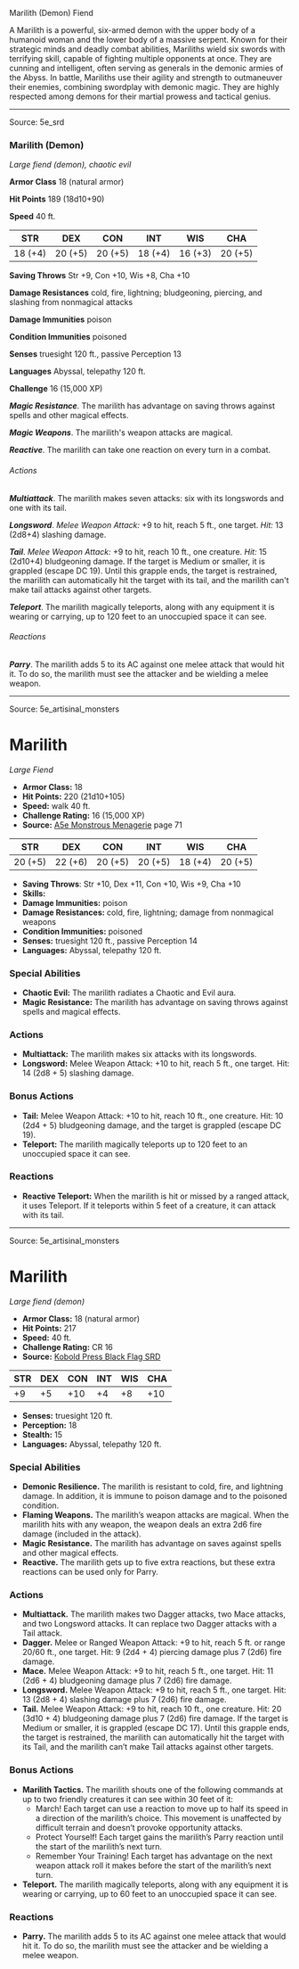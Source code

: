 <MonsterName/>Marilith (Demon)</MonsterName>
<CreatureType/>Fiend</CreatureType>

<summary>A Marilith is a powerful, six-armed demon with the upper body of a humanoid woman and the lower body of a massive serpent. Known for their strategic minds and deadly combat abilities, Mariliths wield six swords with terrifying skill, capable of fighting multiple opponents at once. They are cunning and intelligent, often serving as generals in the demonic armies of the Abyss. In battle, Mariliths use their agility and strength to outmaneuver their enemies, combining swordplay with demonic magic. They are highly respected among demons for their martial prowess and tactical genius.</summary>



---

Source: 5e_srd

### Marilith (Demon)

*Large fiend (demon), chaotic evil*

**Armor Class** 18 (natural armor)

**Hit Points** 189 (18d10+90)

**Speed** 40 ft.

| STR     | DEX     | CON     | INT     | WIS     | CHA     |
|---------|---------|---------|---------|---------|---------|
| 18 (+4) | 20 (+5) | 20 (+5) | 18 (+4) | 16 (+3) | 20 (+5) |

**Saving Throws** Str +9, Con +10, Wis +8, Cha +10

**Damage Resistances** cold, fire, lightning; bludgeoning, piercing, and slashing from nonmagical attacks

**Damage Immunities** poison

**Condition Immunities** poisoned

**Senses** truesight 120 ft., passive Perception 13

**Languages** Abyssal, telepathy 120 ft.

**Challenge** 16 (15,000 XP)

***Magic Resistance***. The marilith has advantage on saving throws against spells and other magical effects.

***Magic Weapons***. The marilith's weapon attacks are magical.

***Reactive***. The marilith can take one reaction on every turn in a combat.

###### Actions

***Multiattack***. The marilith makes seven attacks: six with its longswords and one with its tail.

***Longsword***. *Melee Weapon Attack:* +9 to hit, reach 5 ft., one target. *Hit:* 13 (2d8+4) slashing damage.

***Tail***. *Melee Weapon Attack:* +9 to hit, reach 10 ft., one creature. *Hit:* 15 (2d10+4) bludgeoning damage. If the target is Medium or smaller, it is grappled (escape DC 19). Until this grapple ends, the target is restrained, the marilith can automatically hit the target with its tail, and the marilith can't make tail attacks against other targets.

***Teleport***. The marilith magically teleports, along with any equipment it is wearing or carrying, up to 120 feet to an unoccupied space it can see.

###### Reactions

***Parry***. The marilith adds 5 to its AC against one melee attack that would hit it. To do so, the marilith must see the attacker and be wielding a melee weapon.



---

Source: 5e_artisinal_monsters

# Marilith

*Large* *Fiend*

- **Armor Class:** 18
- **Hit Points:** 220 (21d10+105)
- **Speed:** walk 40 ft.
- **Challenge Rating:** 16 (15,000 XP)
- **Source:** [A5e Monstrous Menagerie](https://enpublishingrpg.com/products/level-up-monstrous-menagerie-a5e) page 71

| STR | DEX | CON | INT | WIS | CHA |
| --- | --- | --- | --- | --- | --- |
| 20 (+5) | 22 (+6) | 20 (+5) | 20 (+5) | 18 (+4) | 20 (+5) |

- **Saving Throws**: Str +10, Dex +11, Con +10, Wis +9, Cha +10
- **Skills:** 
- **Damage Immunities:** poison
- **Damage Resistances:** cold, fire, lightning; damage from nonmagical weapons
- **Condition Immunities:** poisoned
- **Senses:** truesight 120 ft., passive Perception 14
- **Languages:** Abyssal, telepathy 120 ft.

### Special Abilities

- **Chaotic Evil:** The marilith radiates a Chaotic and Evil aura.
- **Magic Resistance:** The marilith has advantage on saving throws against spells and magical effects.

### Actions

- **Multiattack:** The marilith makes six attacks with its longswords.
- **Longsword:** Melee Weapon Attack: +10 to hit, reach 5 ft., one target. Hit: 14 (2d8 + 5) slashing damage.

### Bonus Actions

- **Tail:** Melee Weapon Attack: +10 to hit, reach 10 ft., one creature. Hit: 10 (2d4 + 5) bludgeoning damage, and the target is grappled (escape DC 19).
- **Teleport:** The marilith magically teleports up to 120 feet to an unoccupied space it can see.

### Reactions

- **Reactive Teleport:** When the marilith is hit or missed by a ranged attack, it uses Teleport. If it teleports within 5 feet of a creature, it can attack with its tail.






---

Source: 5e_artisinal_monsters

# Marilith

*Large fiend (demon)*

- **Armor Class:** 18 (natural armor)
- **Hit Points:** 217
- **Speed:** 40 ft.
- **Challenge Rating:** CR 16
- **Source:** [Kobold Press Black Flag SRD](https://koboldpress.com/black-flag-roleplaying/)

| STR | DEX | CON | INT | WIS | CHA |
| --- | --- | --- | --- | --- | --- |
| +9 | +5 | +10 | +4 | +8 | +10 |

- **Senses:** truesight 120 ft.
- **Perception:** 18
- **Stealth:** 15
- **Languages:** Abyssal, telepathy 120 ft.

### Special Abilities

- **Demonic Resilience.** The marilith is resistant to cold, fire, and lightning damage. In addition, it is immune to poison damage and to the poisoned condition.
- **Flaming Weapons.** The marilith’s weapon attacks are magical. When the marilith hits with any weapon, the weapon deals an extra 2d6 fire damage (included in the attack).
- **Magic Resistance.** The marilith has advantage on saves against spells and other magical effects.
- **Reactive.** The marilith gets up to five extra reactions, but these extra reactions can be used only for Parry.

### Actions

- **Multiattack.** The marilith makes two Dagger attacks, two Mace attacks, and two Longsword attacks. It can replace two Dagger attacks with a Tail attack.
- **Dagger.** Melee or Ranged Weapon Attack: +9 to hit, reach 5 ft. or range 20/60 ft., one target. Hit: 9 (2d4 + 4) piercing damage plus 7 (2d6) fire damage.
- **Mace.** Melee Weapon Attack: +9 to hit, reach 5 ft., one target. Hit: 11 (2d6 + 4) bludgeoning damage plus 7 (2d6) fire damage.
- **Longsword.** Melee Weapon Attack: +9 to hit, reach 5 ft., one target. Hit: 13 (2d8 + 4) slashing damage plus 7 (2d6) fire damage.
- **Tail.** Melee Weapon Attack: +9 to hit, reach 10 ft., one creature. Hit: 20 (3d10 + 4) bludgeoning damage plus 7 (2d6) fire damage. If the target is Medium or smaller, it is grappled (escape DC 17). Until this grapple ends, the target is restrained, the marilith can automatically hit the target with its Tail, and the marilith can’t make Tail attacks against other targets.

### Bonus Actions

- **Marilith Tactics.** The marilith shouts one of the following commands at up to two friendly creatures it can see within 30 feet of it:
	- March! Each target can use a reaction to move up to half its speed in a direction of the marilith’s choice. This movement is unaffected by difficult terrain and doesn’t provoke opportunity attacks.
	- Protect Yourself! Each target gains the marilith’s Parry reaction until the start of the marilith’s next turn.
	- Remember Your Training! Each target has advantage on the next weapon attack roll it makes before the start of the marilith’s next turn.
- **Teleport.** The marilith magically teleports, along with any equipment it is wearing or carrying, up to 60 feet to an unoccupied space it can see.

### Reactions

- **Parry.** The marilith adds 5 to its AC against one melee attack that would hit it. To do so, the marilith must see the attacker and be wielding a melee weapon.




